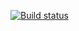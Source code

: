 [![Build status](https://ci.appveyor.com/api/projects/status/6r8h2fho9gtthd12/branch/main?svg=true)](https://ci.appveyor.com/project/PolinaVylizhanina/ajs-for-in/branch/main)